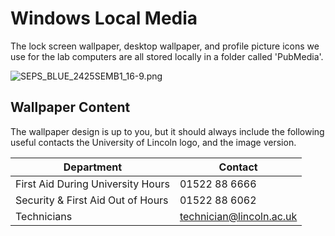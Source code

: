 # Windows Local Media

The lock screen wallpaper, desktop wallpaper, and profile picture icons we use for the lab computers are all stored locally in a folder called 'PubMedia'.

![SEPS_BLUE_2425SEMB1_16-9.png](SEPS_BLUE_2425SEMB1_16-9.png)

## Wallpaper Content

The wallpaper design is up to you, but it should always include the following useful contacts the University of Lincoln logo, and the image version.

| Department                        | Contact                  |
|-----------------------------------|--------------------------|
| First Aid During University Hours | 01522 88 6666            |
| Security & First Aid Out of Hours | 01522 88 6062            |
| Technicians                       | technician@lincoln.ac.uk |
